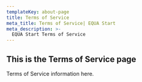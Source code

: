 ```yaml
---
templateKey: about-page
title: Terms of Service 
meta_title: Terms of Service| EQUA Start
meta_description: >-
  EQUA Start Terms of Service
---
```

## This is the Terms of Service page

Terms of Service information here.
